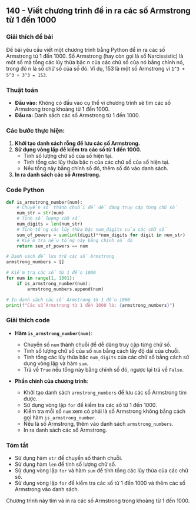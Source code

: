 ## 140 - Viết chương trình để in ra các số Armstrong từ 1 đến 1000

### Giải thích đề bài

Đề bài yêu cầu viết một chương trình bằng Python để in ra các số Armstrong từ 1 đến 1000. Số Armstrong (hay còn gọi là số Narcissistic) là một số mà tổng các lũy thừa bậc n của các chữ số của nó bằng chính nó, trong đó n là số chữ số của số đó. Ví dụ, 153 là một số Armstrong vì `1^3 + 5^3 + 3^3 = 153`.

### Thuật toán

- **Đầu vào:** Không có đầu vào cụ thể vì chương trình sẽ tìm các số Armstrong trong khoảng từ 1 đến 1000.
- **Đầu ra:** Danh sách các số Armstrong từ 1 đến 1000.

### Các bước thực hiện:

1. **Khởi tạo danh sách rỗng để lưu các số Armstrong.**
2. **Sử dụng vòng lặp để kiểm tra các số từ 1 đến 1000.**
   - Tính số lượng chữ số của số hiện tại.
   - Tính tổng các lũy thừa bậc n của các chữ số của số hiện tại.
   - Nếu tổng này bằng chính số đó, thêm số đó vào danh sách.
3. **In ra danh sách các số Armstrong.**

### Code Python

```python
def is_armstrong_number(num):
    # Chuyển số thành chuỗi để dễ dàng truy cập từng chữ số
    num_str = str(num)
    # Tính số lượng chữ số
    num_digits = len(num_str)
    # Tính tổng các lũy thừa bậc num_digits của các chữ số
    sum_of_powers = sum(int(digit)**num_digits for digit in num_str)
    # Kiểm tra nếu tổng này bằng chính số đó
    return sum_of_powers == num

# Danh sách để lưu trữ các số Armstrong
armstrong_numbers = []

# Kiểm tra các số từ 1 đến 1000
for num in range(1, 1001):
    if is_armstrong_number(num):
        armstrong_numbers.append(num)

# In danh sách các số Armstrong từ 1 đến 1000
print(f"Các số Armstrong từ 1 đến 1000 là: {armstrong_numbers}")
```

### Giải thích code

- **Hàm `is_armstrong_number(num)`**:

  - Chuyển số `num` thành chuỗi để dễ dàng truy cập từng chữ số.
  - Tính số lượng chữ số của số `num` bằng cách lấy độ dài của chuỗi.
  - Tính tổng các lũy thừa bậc `num_digits` của các chữ số bằng cách sử dụng vòng lặp và hàm `sum`.
  - Trả về `True` nếu tổng này bằng chính số đó, ngược lại trả về `False`.

- **Phần chính của chương trình**:
  - Khởi tạo danh sách `armstrong_numbers` để lưu các số Armstrong tìm được.
  - Sử dụng vòng lặp `for` để kiểm tra các số từ 1 đến 1000.
  - Kiểm tra mỗi số `num` xem có phải là số Armstrong không bằng cách gọi hàm `is_armstrong_number`.
  - Nếu là số Armstrong, thêm vào danh sách `armstrong_numbers`.
  - In ra danh sách các số Armstrong.

### Tóm tắt

- Sử dụng hàm `str` để chuyển số thành chuỗi.
- Sử dụng hàm `len` để tính số lượng chữ số.
- Sử dụng vòng lặp `for` và hàm `sum` để tính tổng các lũy thừa của các chữ số.
- Sử dụng vòng lặp `for` để kiểm tra các số từ 1 đến 1000 và thêm các số Armstrong vào danh sách.

Chương trình này tìm và in ra các số Armstrong trong khoảng từ 1 đến 1000.
